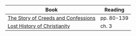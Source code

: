 ---
---

Book | Reading
--- | ---
[The Story of Creeds and Confessions] | pp. 80-139
[Lost History of Christianity] | ch. 3

[The Story of Creeds and Confessions]: https://read.amazon.com/?asin=B07NDN5HQ1
[Lost History of Christianity]: https://read.amazon.com/?asin=B001FA0V1C
